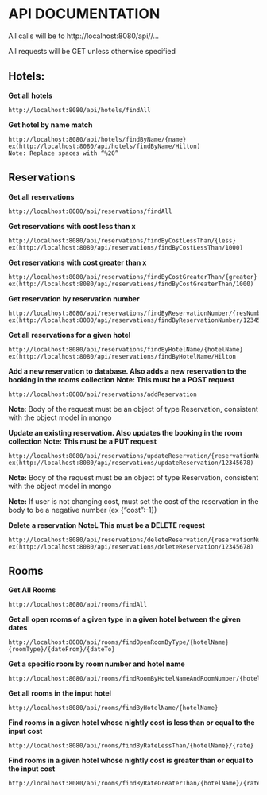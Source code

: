# API DOCUMENTATION 
All calls will be to http://localhost:8080/api/<collection name>/…
  
All requests will be GET unless otherwise specified

## Hotels:
**Get all hotels**
```
http://localhost:8080/api/hotels/findAll
```
**Get hotel by name match**
```
http://localhost:8080/api/hotels/findByName/{name}
ex(http://localhost:8080/api/hotels/findByName/Hilton)
Note: Replace spaces with “%20”
```

## Reservations
**Get all reservations**
```
http://localhost:8080/api/reservations/findAll
```
**Get reservations with cost less than x**
```
http://localhost:8080/api/reservations/findByCostLessThan/{less}
ex(http://localhost:8080/api/reservations/findByCostLessThan/1000)
```
**Get reservations with cost greater than x**
```
http://localhost:8080/api/reservations/findByCostGreaterThan/{greater}
ex(http://localhost:8080/api/reservations/findByCostGreaterThan/1000)
```
**Get reservation by reservation number**
```
http://localhost:8080/api/reservations/findByReservationNumber/{resNumber}
ex(http://localhost:8080/api/reservations/findByReservationNumber/12345678)
```
**Get all reservations for a given hotel**
```
http://localhost:8080/api/reservations/findByHotelName/{hotelName}
ex(http://localhost:8080/api/reservations/findByHotelName/Hilton
```
**Add a new reservation to database. Also adds a new reservation to the booking in the rooms collection**  **Note: This must be a POST request**
```
http://localhost:8080/api/reservations/addReservation
```
**Note**: Body of the request must be an object of type Reservation, consistent with the object model in mongo

**Update an existing reservation. Also updates the booking in the room collection Note: This must be a PUT request**
```
http://localhost:8080/api/reservations/updateReservation/{reservationNumber}
ex(http://localhost:8080/api/reservations/updateReservation/12345678)
```
**Note:** Body of the request must be an object of type Reservation, consistent with the object model in mongo

**Note:** If user is not changing cost, must set the cost of the reservation in the body to be a negative number (ex {“cost”:-1})

**Delete a reservation NoteL This must be a DELETE request**
```
http://localhost:8080/api/reservations/deleteReservation/{reservationNumber}
ex(http://localhost:8080/api/reservations/deleteReservation/12345678)
```
## Rooms

**Get All Rooms**
```
http://localhost:8080/api/rooms/findAll
```

**Get all open rooms of a given type in a given hotel between the given dates**
```
http://localhost:8080/api/rooms/findOpenRoomByType/{hotelName}{roomType}/{dateFrom}/{dateTo}
```

**Get a specific room by room number and hotel name**
```
http://localhost:8080/api/rooms/findRoomByHotelNameAndRoomNumber/{hotelName}/{roomNumber}
```

**Get all rooms in the input hotel**
```
http://localhost:8080/api/rooms/findByHotelName/{hotelName}
```

**Find rooms in a given hotel whose nightly cost is less than or equal to the input cost**
```
http://localhost:8080/api/rooms/findByRateLessThan/{hotelName}/{rate}
```

**Find rooms in a given hotel whose nightly cost is greater than or equal to the input cost**
```
http://localhost:8080/api/rooms/findByRateGreaterThan/{hotelName}/{rate}
```
